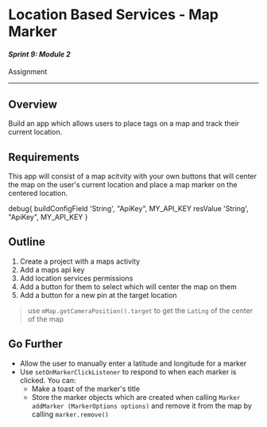 # Location Based Services - Map Marker

#### *Sprint 9: Module 2*

Assignment

---


## Overview
Build an app which allows users to place tags on a map and track their current location.

## Requirements
This app will consist of a map acitvity with your own buttons that will center the map on the user's 
current location and place a map marker on the centered location.

debug{
	buildConfigField 'String', "ApiKey", MY_API_KEY
	resValue 'String', "ApiKey", MY_API_KEY
}

## Outline
1. Create a project with a maps activity
2. Add a maps api key
3. Add location services permissions
4. Add a button for them to select which will center the map on them
5. Add a button for a new pin at the target location
> use `mMap.getCameraPosition().target` to get the `LatLng` of the center of the map

## Go Further
- Allow the user to manually enter a latitude and longitude for a marker
- Use `setOnMarkerClickListener` to respond to when each marker is clicked. You can:
	- Make a toast of the marker's title
	- Store the marker objects which are created when calling `Marker addMarker (MarkerOptions options)` and 
	remove it from the map by calling `marker.remove()`